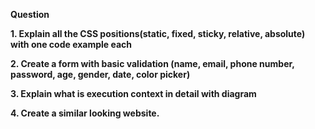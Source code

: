 **Question**

**1. Explain all the CSS positions(static, fixed, sticky, relative, absolute) with one code example each**


**2. Create a form with basic validation (name, email, phone number, password, age, gender, date, color picker)**


**3. Explain what is execution context in detail with diagram**

**4. Create a similar looking website.**
